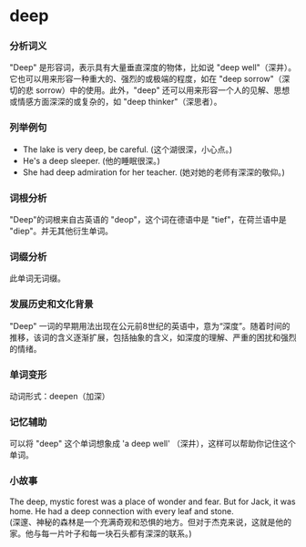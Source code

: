 # deep

### 分析词义

  

"Deep" 是形容词，表示具有大量垂直深度的物体，比如说 "deep well"（深井）。它也可以用来形容一种重大的、强烈的或极端的程度，如在 "deep sorrow"（深切的悲 sorrow）中的使用。此外，"deep" 还可以用来形容一个人的见解、思想或情感方面深深的或复杂的，如 "deep thinker"（深思者）。

  

### 列举例句

  

*   The lake is very deep, be careful. (这个湖很深，小心点。)
*   He's a deep sleeper. (他的睡眠很深。)
*   She had deep admiration for her teacher. (她对她的老师有深深的敬仰。)

  

### 词根分析

  

"Deep"的词根来自古英语的 "deop"，这个词在德语中是 "tief"，在荷兰语中是 "diep"。并无其他衍生单词。

  

### 词缀分析

  

此单词无词缀。

  

### 发展历史和文化背景

  

"Deep" 一词的早期用法出现在公元前8世纪的英语中，意为“深度”。随着时间的推移，该词的含义逐渐扩展，包括抽象的含义，如深度的理解、严重的困扰和强烈的情绪。

  

### 单词变形

  

动词形式：deepen（加深）

  

### 记忆辅助

  

可以将 "deep" 这个单词想象成 'a deep well' （深井），这样可以帮助你记住这个单词。

  

### 小故事

  

The deep, mystic forest was a place of wonder and fear. But for Jack, it was home. He had a deep connection with every leaf and stone.  
(深邃、神秘的森林是一个充满奇观和恐惧的地方。但对于杰克来说，这就是他的家。他与每一片叶子和每一块石头都有深深的联系。)
